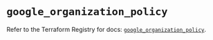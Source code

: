 # `google_organization_policy`

Refer to the Terraform Registry for docs: [`google_organization_policy`](https://registry.terraform.io/providers/hashicorp/google-beta/5.43.1/docs/resources/google_organization_policy).
